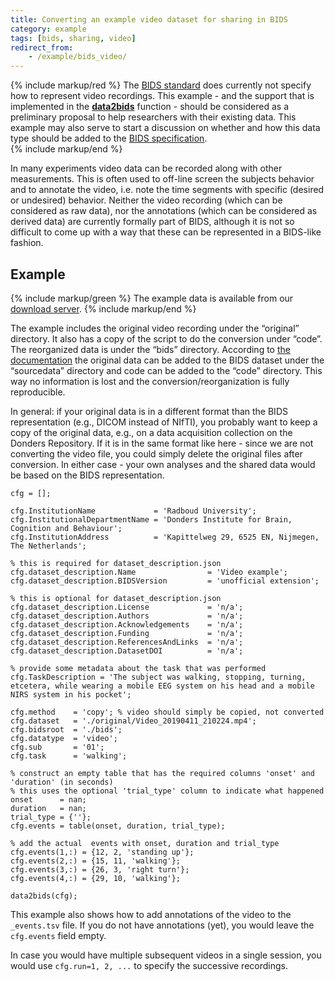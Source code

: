 ```yaml
---
title: Converting an example video dataset for sharing in BIDS
category: example
tags: [bids, sharing, video]
redirect_from:
    - /example/bids_video/
---
```


{% include markup/red %}
The [BIDS standard](https://bids.neuroimaging.io) does currently not specify how to represent video recordings. This example - and the support that is implemented in the **[data2bids](/reference/data2bids)** function - should be considered as a preliminary proposal to help researchers with their existing data. This example may also serve to start a discussion on whether and how this data type should be added to the [BIDS specification](http://bids-specification.readthedocs.io).  
{% include markup/end %}

In many experiments video data can be recorded along with other measurements. This is often used to off-line screen the subjects behavior and to annotate the video, i.e. note the time segments with specific (desired or undesired) behavior. Neither the video recording  (which can be considered as raw data), nor the annotations (which can be considered as derived data) are currently formally part of BIDS, although it is not so difficult to come up with a way that these can be represented in a BIDS-like fashion.

## Example

{% include markup/green %}
The example data is available from our [download server](https://download.fieldtriptoolbox.org/example/bids_video/).
{% include markup/end %}

The example includes the original video recording under the “original” directory. It also has a copy of the script to do the conversion under “code”. The reorganized data is under the “bids” directory. According to [the documentation](https://bids-specification.readthedocs.io/en/stable/02-common-principles.html#source-vs-raw-vs-derived-data) the original data can be added to the BIDS dataset under the “sourcedata” directory and code can be added to the “code” directory. This way no information is lost and the conversion/reorganization is fully reproducible.

In general: if your original data is in a different format than the BIDS representation (e.g., DICOM instead of NIfTI), you probably want to keep a copy of the original data, e.g., on a data acquisition collection on the Donders Repository. If it is in the same format like here - since we are not converting the video file, you could simply delete the original files after conversion. In either case - your own analyses and the shared data would be based on the BIDS representation.

```
cfg = [];

cfg.InstitutionName             = 'Radboud University';
cfg.InstitutionalDepartmentName = 'Donders Institute for Brain, Cognition and Behaviour';
cfg.InstitutionAddress          = 'Kapittelweg 29, 6525 EN, Nijmegen, The Netherlands';

% this is required for dataset_description.json
cfg.dataset_description.Name                = 'Video example';
cfg.dataset_description.BIDSVersion         = 'unofficial extension';

% this is optional for dataset_description.json
cfg.dataset_description.License             = 'n/a';
cfg.dataset_description.Authors             = 'n/a';
cfg.dataset_description.Acknowledgements    = 'n/a';
cfg.dataset_description.Funding             = 'n/a';
cfg.dataset_description.ReferencesAndLinks  = 'n/a';
cfg.dataset_description.DatasetDOI          = 'n/a';

% provide some metadata about the task that was performed
cfg.TaskDescription = 'The subject was walking, stopping, turning, etcetera, while wearing a mobile EEG system on his head and a mobile NIRS system in his pocket';

cfg.method    = 'copy'; % video should simply be copied, not converted
cfg.dataset   = './original/Video_20190411_210224.mp4';
cfg.bidsroot  = './bids';
cfg.datatype  = 'video';
cfg.sub       = '01';
cfg.task      = 'walking';

% construct an empty table that has the required columns 'onset' and 'duration' (in seconds)
% this uses the optional 'trial_type' column to indicate what happened
onset      = nan;
duration   = nan;
trial_type = {''};
cfg.events = table(onset, duration, trial_type);

% add the actual  events with onset, duration and trial_type
cfg.events(1,:) = {12, 2, 'standing up'};
cfg.events(2,:) = {15, 11, 'walking'};
cfg.events(3,:) = {26, 3, 'right turn'};
cfg.events(4,:) = {29, 10, 'walking'};

data2bids(cfg);
```

This example also shows how to add annotations of the video to the `_events.tsv` file. If you do not have annotations (yet), you would leave the `cfg.events` field empty.

In case you would have multiple subsequent videos in a single session, you would use `cfg.run=1, 2, ...` to specify the successive recordings.
